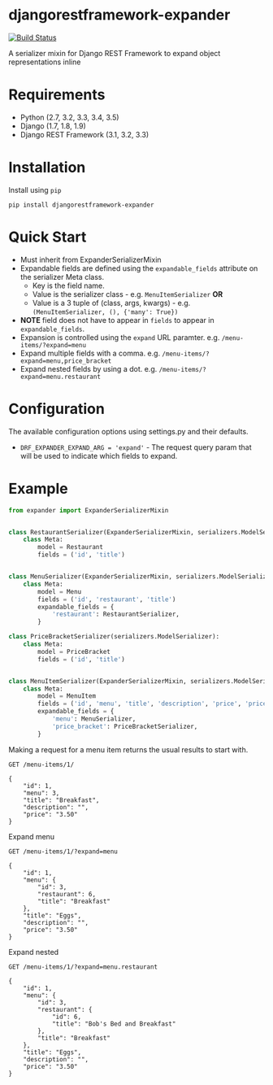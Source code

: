 # djangorestframework-expander

[![Build Status](https://travis-ci.org/silverlogic/djangorestframework-expander.svg?branch=master)](https://travis-ci.org/silverlogic/djangorestframework-expander)

A serializer mixin for Django REST Framework to expand object representations inline

# Requirements

* Python (2.7, 3.2, 3.3, 3.4, 3.5)
* Django (1.7, 1.8, 1.9)
* Django REST Framework (3.1, 3.2, 3.3)

# Installation

Install using `pip`

```
pip install djangorestframework-expander
```

# Quick Start

* Must inherit from ExpanderSerializerMixin
* Expandable fields are defined using the `expandable_fields` attribute on the serializer Meta class.
    * Key is the field name.
    * Value is the serializer class - e.g. `MenuItemSerializer` **OR**
    * Value is a 3 tuple of (class, args, kwargs) - e.g. `(MenuItemSerializer, (), {'many': True})`
* **NOTE** field does not have to appear in `fields` to appear in `expandable_fields`.
* Expansion is controlled using the `expand` URL paramter. e.g. `/menu-items/?expand=menu`
* Expand multiple fields with a comma.  e.g. `/menu-items/?expand=menu,price_bracket`
* Expand nested fields by using a dot.  e.g. `/menu-items/?expand=menu.restaurant`

# Configuration

The available configuration options using settings.py and their defaults.

- `DRF_EXPANDER_EXPAND_ARG = 'expand'` - The request query param that will be used to indicate which fields to expand.

# Example

```python
from expander import ExpanderSerializerMixin


class RestaurantSerializer(ExpanderSerializerMixin, serializers.ModelSerializer):
    class Meta:
        model = Restaurant
        fields = ('id', 'title')


class MenuSerializer(ExpanderSerializerMixin, serializers.ModelSerializer):
    class Meta:
        model = Menu
        fields = ('id', 'restaurant', 'title')
        expandable_fields = {
            'restaurant': RestaurantSerializer,
        }

class PriceBracketSerializer(serializers.ModelSerializer):
    class Meta:
        model = PriceBracket
        fields = ('id', 'title')


class MenuItemSerializer(ExpanderSerializerMixin, serializers.ModelSerializer):
    class Meta:
        model = MenuItem
        fields = ('id', 'menu', 'title', 'description', 'price', 'price_bracket')
        expandable_fields = {
            'menu': MenuSerializer,
            'price_bracket': PriceBracketSerializer,
        }
```

Making a request for a menu item returns the usual results to start with.

```
GET /menu-items/1/

{
    "id": 1,
    "menu": 3,
    "title": "Breakfast",
    "description": "",
    "price": "3.50"
}
```

Expand menu

```
GET /menu-items/1/?expand=menu

{
    "id": 1,
    "menu": {
        "id": 3,
        "restaurant": 6,
        "title": "Breakfast"
    },
    "title": "Eggs",
    "description": "",
    "price": "3.50"
}
```

Expand nested

```
GET /menu-items/1/?expand=menu.restaurant

{
    "id": 1,
    "menu": {
        "id": 3,
        "restaurant": {
            "id": 6,
            "title": "Bob's Bed and Breakfast"
        },
        "title": "Breakfast"
    },
    "title": "Eggs",
    "description": "",
    "price": "3.50"
}
```
